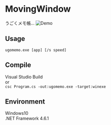 ﻿# MovingWindow
うごくメモ帳...
![Demo](https://github.com/yorimoi/MovingWindow/blob/master/demo.gif)

## Usage
`ugomemo.exe [app] [/s speed]`

## Compile
Visual Studio Build  
or  
`csc Program.cs -out:ugomemo.exe -target:winexe`

## Environment
Windows10  
.NET Framework 4.6.1

